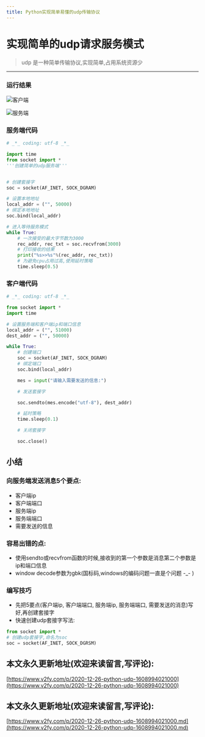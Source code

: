 ```yaml
---
title: Python实现简单易懂的udp传输协议
---
```




# 实现简单的udp请求服务模式
> udp 是一种简单传输协议,实现简单,占用系统资源少

---

### 运行结果

![客户端](https://www.v2fy.com/asset/0i/jikemiji/jikemiji-md/2020-12-26-python-udp-1608994021000.assets/3203841-61c067c520cedb95.png)

![服务端](https://www.v2fy.com/asset/0i/jikemiji/jikemiji-md/2020-12-26-python-udp-1608994021000.assets/3203841-4e1383eaaabddaf8.png)


### 服务端代码

```python
# _*_ coding: utf-8 _*_

import time
from socket import *
'''创建简单的udp服务端'''


# 创建套接字
soc = socket(AF_INET, SOCK_DGRAM)

# 设置本地地址
local_addr = ("", 50000)
# 绑定本地地址
soc.bind(local_addr)

# 进入等待服务模式
while True:
    # 一次接受的最大字节数为3000
    rec_addr, rec_txt = soc.recvfrom(3000)
    # 打印接收的结果
    print("%s>>%s"%(rec_addr, rec_txt))
    # 为避免cpu占用过高,使用延时策略
    time.sleep(0.5)


```

### 客户端代码

```python
# _*_ coding: utf-8 _*_

from socket import *
import time

# 设置服务端和客户端ip和端口信息
local_addr = ("", 51000)
dest_addr = ("", 50000)

while True:
    # 创建端口
    soc = socket(AF_INET, SOCK_DGRAM)
    # 绑定端口
    soc.bind(local_addr)

    mes = input("请输入需要发送的信息:")

    # 发送套接字

    soc.sendto(mes.encode("utf-8"), dest_addr)

    # 延时策略
    time.sleep(0.1)

    # 关闭套接字

    soc.close()

```

## 小结

### 向服务端发送消息5个要点:
- 客户端ip
- 客户端端口
- 服务端ip
- 服务端端口
- 需要发送的信息

### 容易出错的点:
- 使用sendto或recvfrom函数的时候,接收到的第一个参数是消息第二个参数是ip和端口信息
- window decode参数为gbk(国标码,windows的编码问题一直是个问题 -_- )


### 编写技巧
- 先把5要点(客户端ip, 客户端端口, 服务端ip, 服务端端口, 需要发送的消息)写好,再创建套接字
- 快速创建udp套接字写法:

 ```python
 from socket import *
# 创建udp套接字,命名为soc
 soc = socket(AF_INET, SOCK_DGRSM)
 ```







## 本文永久更新地址(欢迎来读留言,写评论):

[https://www.v2fy.com/p/2020-12-26-python-udp-1608994021000](https://www.v2fy.com/p/2020-12-26-python-udp-1608994021000)

## 本文永久更新地址(欢迎来读留言,写评论):

[https://www.v2fy.com/p/2020-12-26-python-udp-1608994021000.md](https://www.v2fy.com/p/2020-12-26-python-udp-1608994021000.md)

